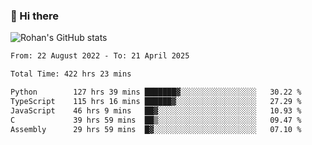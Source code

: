 ### 👋 Hi there 

<!--
**rohznmdev/rohznmdev** is a ✨ _special_ ✨ repository because its `README.md` (this file) appears on your GitHub profile.

Here are some ideas to get you started:

- 🔭 I’m currently working on ...
- 🌱 I’m currently learning Ruby and Ruby on Rails
- 👯 I’m looking to collaborate on ...
- 🤔 I’m looking for help with ...
- 💬 Ask me about ...
- 📫 How to reach me: ...
- 😄 Pronouns: ...
- ⚡ Fun fact: ...
-->
![Rohan's GitHub stats](https://github-readme-stats.vercel.app/api?username=rohznmdev&theme=dark&show_icons=true)

<!--START_SECTION:waka-->

```txt
From: 22 August 2022 - To: 21 April 2025

Total Time: 422 hrs 23 mins

Python        127 hrs 39 mins ███████▓░░░░░░░░░░░░░░░░░   30.22 %
TypeScript    115 hrs 16 mins ██████▓░░░░░░░░░░░░░░░░░░   27.29 %
JavaScript    46 hrs 9 mins   ██▓░░░░░░░░░░░░░░░░░░░░░░   10.93 %
C             39 hrs 59 mins  ██▒░░░░░░░░░░░░░░░░░░░░░░   09.47 %
Assembly      29 hrs 59 mins  █▓░░░░░░░░░░░░░░░░░░░░░░░   07.10 %
```

<!--END_SECTION:waka-->
